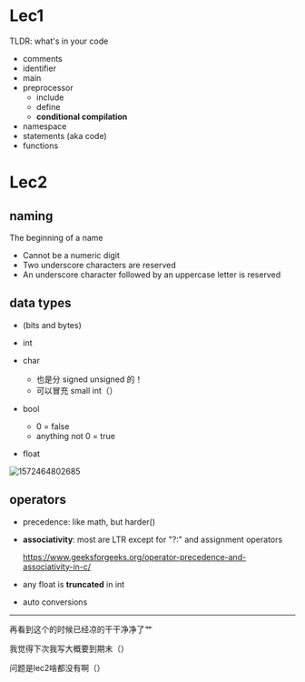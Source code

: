 # Lec1

TLDR: what's in your code

-   comments
-   identifier
-   main
-   preprocessor
    -   include
    -   define
    -   **conditional compilation**
-   namespace
-   statements (aka code)
-   functions

# Lec2

## naming

The beginning of a name 

-   Cannot be a numeric digit
-   Two underscore characters are reserved
-   An underscore character followed by an uppercase letter is reserved 

## data types

-   (bits and bytes)
-   int
-   char

    -   也是分 signed unsigned 的！
    -   可以冒充 small int（）
-   bool

    -   0 = false
    -   anything not 0 = true
-   float

![1572464802685](C:\Users\17000\AppData\Roaming\Typora\typora-user-images\1572464802685.png)

## operators

-   precedence: like math, but harder()

-   **associativity**: most are LTR except for "?:" and assignment operators

    https://www.geeksforgeeks.org/operator-precedence-and-associativity-in-c/

-   any float is **truncated** in int

-   auto conversions

---

再看到这个的时候已经凉的干干净净了艹

我觉得下次我写大概要到期末（）

问题是lec2啥都没有啊（）